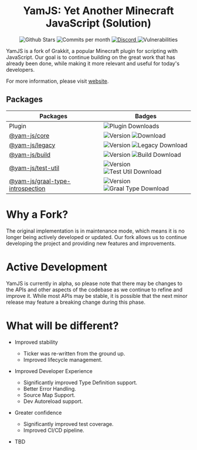 <h1 align="center"> YamJS: Yet Another Minecraft JavaScript (Solution)</h1>

<p align="center">
  <img alt="Github Stars" src="https://badgen.net/github/stars/yam-js/yamjs" />
  <img alt="Commits per month" src="https://img.shields.io/github/commit-activity/m/yam-js/yamjs" />
  <a href="https://discord.gg/ntbqxNuNGE">
    <img alt="Discord" src="https://img.shields.io/discord/1091549342239817919?color=7389D8&label=%20&logo=discord&logoColor=ffffff&style=plastic" />
  </a>
  <img alt="Vulnerabilities" src="https://img.shields.io/snyk/vulnerabilities/github/yam-js/yamjs?style=plastic" />
</p>

YamJS is a fork of Grakkit, a popular Minecraft plugin for scripting with JavaScript. Our goal is to continue building on the great work that has already been done, while making it more relevant and useful for today's developers.

For more information, please visit [website](https://yamjs.netlify.app/).

## Packages

| Packages | Badges |
| --- | --- |
| Plugin | <img alt="Plugin Downloads" src="https://img.shields.io/github/downloads/yam-js/yamjs/total?style=plastic"/> |
| [@yam-js/core](https://www.npmjs.com/package/@yam-js/core) | <img alt="Version" src="https://img.shields.io/github/package-json/v/yam-js/yamjs?color=gray&filename=packages%2Fyamjs-core%2Fpackage.json&label=%20&style=plastic"/> <img alt="Download" src="https://img.shields.io/npm/dt/@yam-js/core?style=plastic"/> |
| [@yam-js/legacy](https://www.npmjs.com/package/@yam-js/legacy) | <img alt="Version" src="https://img.shields.io/github/package-json/v/yam-js/yamjs?color=gray&filename=packages%2Fyamjs-legacy%2Fpackage.json&label=%20&style=plastic"/> <img alt="Legacy Download" src="https://img.shields.io/npm/dt/@yam-js/legacy?style=plastic"/> |
| [@yam-js/build](https://www.npmjs.com/package/@yam-js/build) | <img alt="Version" src="https://img.shields.io/github/package-json/v/yam-js/yamjs?color=gray&filename=packages%2Fbuild%2Fpackage.json&label=%20&style=plastic"/> <img alt="Build Download" src="https://img.shields.io/npm/dt/@yam-js/build?style=plastic"/> |
| [@yam-js/test-util](https://www.npmjs.com/package/@yam-js/test-util) | <img alt="Version" src="https://img.shields.io/github/package-json/v/yam-js/yamjs?color=gray&filename=packages%2Fyamjs-test-util%2Fpackage.json&label=%20&style=plastic"/> <img alt="Test Util Download" src="https://img.shields.io/npm/dt/@yam-js/test-util?style=plastic"/> |
| [@yam-js/graal-type-introspection](https://www.npmjs.com/package/@yam-js/graal-type-introspection) | <img alt="Version" src="https://img.shields.io/github/package-json/v/yam-js/yamjs?color=gray&filename=packages%2Fgraal-type-introspection%2Fpackage.json&label=%20&style=plastic"/> <img alt="Graal Type Download" src="https://img.shields.io/npm/dt/@yam-js/graal-type-introspection?style=plastic"/> |

# Why a Fork?

The original implementation is in maintenance mode, which means it is no longer being actively developed or updated. Our fork allows us to continue developing the project and providing new features and improvements.

# Active Development

YamJS is currently in alpha, so please note that there may be changes to the APIs and other aspects of the codebase as we continue to refine and improve it. While most APIs may be stable, it is possible that the next minor release may feature a breaking change during this phase.

# What will be different?

- Improved stability

  - Ticker was re-written from the ground up.
  - Improved lifecycle management.

- Improved Developer Experience

  - Significantly improved Type Definition support.
  - Better Error Handling.
  - Source Map Support.
  - Dev Autoreload support.

- Greater confidence

  - Significantly improved test coverage.
  - Improved CI/CD pipeline.

- TBD
